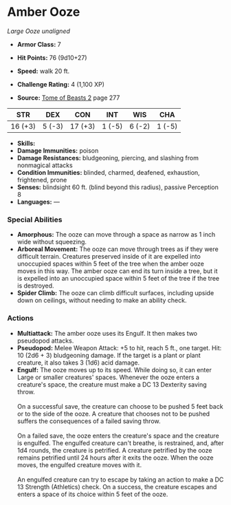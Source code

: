# Amber Ooze

*Large* *Ooze* *unaligned*

- **Armor Class:** 7
- **Hit Points:** 76 (9d10+27)
- **Speed:** walk 20 ft.

- **Challenge Rating:** 4 (1,100 XP)
- **Source:** [Tome of Beasts 2](https://koboldpress.com/kpstore/product/tome-of-beasts-2-for-5th-edition) page 277

| STR | DEX | CON | INT | WIS | CHA |
| --- | --- | --- | --- | --- | --- |
| 16 (+3) | 5 (-3) | 17 (+3) | 1 (-5) | 6 (-2) | 1 (-5) |

- **Skills:** 
- **Damage Immunities:** poison
- **Damage Resistances:** bludgeoning, piercing, and slashing from nonmagical attacks
- **Condition Immunities:** blinded, charmed, deafened, exhaustion, frightened, prone
- **Senses:** blindsight 60 ft. (blind beyond this radius), passive Perception 8
- **Languages:** —

### Special Abilities

- **Amorphous:** The ooze can move through a space as narrow as 1 inch wide without squeezing.
- **Arboreal Movement:** The ooze can move through trees as if they were difficult terrain. Creatures preserved inside of it are expelled into unoccupied spaces within 5 feet of the tree when the amber ooze moves in this way. The amber ooze can end its turn inside a tree, but it is expelled into an unoccupied space within 5 feet of the tree if the tree is destroyed.
- **Spider Climb:** The ooze can climb difficult surfaces, including upside down on ceilings, without needing to make an ability check.

### Actions

- **Multiattack:** The amber ooze uses its Engulf. It then makes two pseudopod attacks.
- **Pseudopod:** Melee Weapon Attack: +5 to hit, reach 5 ft., one target. Hit: 10 (2d6 + 3) bludgeoning damage. If the target is a plant or plant creature, it also takes 3 (1d6) acid damage.
- **Engulf:** The ooze moves up to its speed. While doing so, it can enter Large or smaller creatures' spaces. Whenever the ooze enters a creature's space, the creature must make a DC 13 Dexterity saving throw.<br><br>On a successful save, the creature can choose to be pushed 5 feet back or to the side of the ooze. A creature that chooses not to be pushed suffers the consequences of a failed saving throw.<br><br>On a failed save, the ooze enters the creature's space and the creature is engulfed. The engulfed creature can't breathe, is restrained, and, after 1d4 rounds, the creature is petrified. A creature petrified by the ooze remains petrified until 24 hours after it exits the ooze. When the ooze moves, the engulfed creature moves with it.<br><br>An engulfed creature can try to escape by taking an action to make a DC 13 Strength (Athletics) check. On a success, the creature escapes and enters a space of its choice within 5 feet of the ooze.


